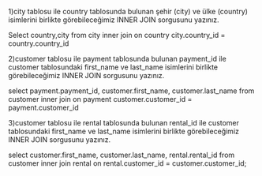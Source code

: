 
1)city tablosu ile country tablosunda bulunan şehir (city) ve ülke (country) isimlerini birlikte görebileceğimiz INNER JOIN sorgusunu yazınız.
  
  Select country,city from city
  inner join on country city.country_id = country.country_id

2)customer tablosu ile payment tablosunda bulunan payment_id ile customer tablosundaki first_name ve last_name isimlerini birlikte görebileceğimiz INNER JOIN sorgusunu yazınız.
  
  select payment.payment_id, customer.first_name, customer.last_name from customer
  inner join on payment customer.customer_id = payment.customer_id

3)customer tablosu ile rental tablosunda bulunan rental_id ile customer tablosundaki first_name ve last_name isimlerini birlikte görebileceğimiz INNER JOIN sorgusunu yazınız.
  
  select customer.first_name, customer.last_name, rental.rental_id from customer
  inner join rental on rental.customer_id = customer.customer_id;
